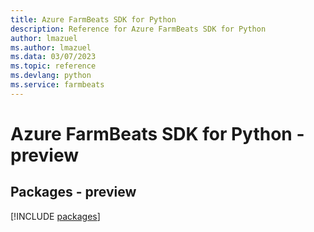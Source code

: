 ```yaml
---
title: Azure FarmBeats SDK for Python
description: Reference for Azure FarmBeats SDK for Python
author: lmazuel
ms.author: lmazuel
ms.data: 03/07/2023
ms.topic: reference
ms.devlang: python
ms.service: farmbeats
---
```

# Azure FarmBeats SDK for Python - preview
## Packages - preview
[!INCLUDE [packages](farmbeats-index.md)]